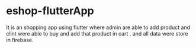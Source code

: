 # eshop-flutterApp
It is an shopping app using flutter where admin are able to add product and clint were able to buy and add that product in cart . 
and all data were store in firebase.
